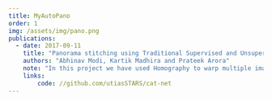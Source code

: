 ```yaml
---
title: MyAutoPano
order: 1
img: /assets/img/pano.png
publications:
  - date: 2017-09-11
    title: "Panorama stitching using Traditional Supervised and Unsupervised Approaches"
    authors: "Abhinav Modi, Kartik Madhira and Prateek Arora"
    note: "In this project we have used Homography to warp multiple images and stitch a panorama using three different techniques- Traditional  approach  using  feature  matching  and  RANSAC, Supervised  approach  to  predict  a  4  point  parametrization of  Homography  between  two  images  and  an  Unsupervised approach  to  predict Homography from the 4pt parametrization without  the  presence  of a  ground  truth."
    links:
        code: //github.com/utiasSTARS/cat-net
---
```

